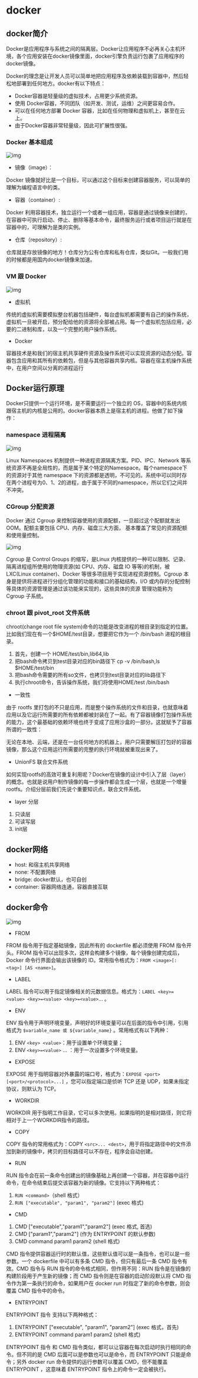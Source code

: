 # docker

## docker简介

Docker是应用程序与系统之间的隔离层。Docker让应用程序不必再关心主机环境，各个应用安装在docker镜像里面，docker引擎负责运行包裹了应用程序的docker镜像。

Docker的理念是让开发人员可以简单地把应用程序及依赖装载到容器中，然后轻松地部署到任何地方。docker有以下特点：

- Docker容器是轻量级的虚拟技术，占用更少系统资源。
- 使用 Docker容器，不同团队（如开发、测试，运维）之间更容易合作。
- 可以在任何地方部署 Docker 容器，比如在任何物理和虚拟机上，甚至在云上。
- 由于Docker容器非常轻量级，因此可扩展性很强。

### Docker 基本组成

![img](https://gitee.com/PENG_YUE/myImg/raw/master/uPic/Y3b6oi.png)

- 镜像（image）：

Docker 镜像就好比是一个目标，可以通过这个目标来创建容器服务，可以简单的理解为编程语言中的类。

- 容器（container）:

Docker 利用容器技术，独立运行一个或者一组应用，容器是通过镜像来创建的，在容器中可执行启动、停止、删除等基本命令，最终服务运行或者项目运行就是在容器中的，可理解为是类的实例。

- 仓库（repository）:

仓库就是存放镜像的地方！仓库分为公有仓库和私有仓库，类似Git。一般我们用的时候都是用国内docker镜像来加速。

### VM 跟 Docker

![img](https://gitee.com/PENG_YUE/myImg/raw/master/uPic/9OfiAF.png)

- 虚拟机

传统的虚拟机需要模拟整台机器包括硬件，每台虚拟机都需要有自己的操作系统，虚拟机一旦被开启，预分配给他的资源将全部被占用。每一个虚拟机包括应用，必要的二进制和库，以及一个完整的用户操作系统。

- Docker

容器技术是和我们的宿主机共享硬件资源及操作系统可以实现资源的动态分配。容器包含应用和其所有的依赖包，但是与其他容器共享内核。容器在宿主机操作系统中，在用户空间以分离的进程运行

## Docker运行原理

Docker只提供一个运行环境，是不需要运行一个独立的 OS，容器中的系统内核跟宿主机的内核是公用的。docker容器本质上是宿主机的进程。他做了如下操作：

### namespace 进程隔离

![img](https://gitee.com/PENG_YUE/myImg/raw/master/uPic/IuoDmS.png)

Linux Namespaces 机制提供一种进程资源隔离方案。PID、IPC、Network 等系统资源不再是全局性的，而是属于某个特定的Namespace。每个namespace下的资源对于其他 namespace 下的资源都是透明，不可见的。系统中可以同时存在两个进程号为0、1、2的进程，由于属于不同的namespace，所以它们之间并不冲突。

### CGroup 分配资源

Docker 通过 Cgroup 来控制容器使用的资源配额，一旦超过这个配额就发出OOM。配额主要包括 CPU、内存、磁盘三大方面， 基本覆盖了常见的资源配额和使用量控制。

![img](https://gitee.com/PENG_YUE/myImg/raw/master/uPic/PxFy1k.png)

Cgroup 是 Control Groups 的缩写，是Linux 内核提供的一种可以限制、记录、隔离进程组所使用的物理资源(如 CPU、内存、磁盘 IO 等等)的机制，被 LXC(Linux container)、Docker 等很多项目用于实现进程资源控制。Cgroup 本身是提供将进程进行分组化管理的功能和接口的基础结构，I/O 或内存的分配控制等具体的资源管理是通过该功能来实现的，这些具体的资源 管理功能称为 Cgroup 子系统。

### chroot 跟 pivot_root 文件系统

chroot(change root file system)命令的功能是改变进程的根目录到指定的位置。比如我们现在有一个$HOME/test目录，想要把它作为一个 /bin/bash 进程的根目录。

1. 首先，创建一个 HOME/test/bin,lib64,lib
2. 把bash命令拷贝到test目录对应的bin路径下 cp -v /bin/bash,ls $HOME/test/bin
3. 把bash命令需要的所有so文件，也拷贝到test目录对应的lib路径下
4. 执行chroot命令，告诉操作系统，我们将使用HOME/test /bin/bash

- 一致性

由于 rootfs 里打包的不只是应用，而是整个操作系统的文件和目录，也就意味着应用以及它运行所需要的所有依赖都被封装在了一起。有了容器镜像打包操作系统的能力，这个最基础的依赖环境也终于变成了应用沙盒的一部分。这就赋予了容器所谓的一致性：

无论在本地、云端，还是在一台任何地方的机器上，用户只需要解压打包好的容器镜像，那么这个应用运行所需要的完整的执行环境就被重现出来了。

- UnionFS 联合文件系统

如何实现rootfs的高效可重复利用呢？Docker在镜像的设计中引入了层（layer）的概念。也就是说用户制作镜像的每一步操作都会生成一个层，也就是一个增量rootfs。介绍分层前我们先说个重要知识点，联合文件系统。

- layer 分层

1. 只读层
2. 可读写层
3. init层

## docker网络

- host: 和宿主机共享网络
- none: 不配置网络
- bridge: docker默认，也可自创
- container: 容器网络连通，容器直接互联

## docker命令

![img](https://gitee.com/PENG_YUE/myImg/raw/master/uPic/O8bw3R.png)

- FROM

FROM 指令用于指定基础镜像，因此所有的 dockerfile 都必须使用 FROM 指令开头。FROM 指令可以出现多次，这样会构建多个镜像，每个镜像创建完成后，Docker 命令行界面会输出该镜像的 ID。常用指令格式为：`FROM <image>[:<tag>] [AS <name>]`。

- LABEL

LABEL 指令可以用于指定镜像相关的元数据信息。格式为：`LABEL <key>=<value> <key>=<value> <key>=<value>`... 。

- ENV

ENV 指令用于声明环境变量，声明好的环境变量可以在后面的指令中引用，引用格式为 `$variable_name 或 ${variable_name}` 。常用格式有以下两种：

1. ENV `<key> <value>`：用于设置单个环境变量；
2. ENV `<key>=<value>` ... ：用于一次设置多个环境变量。

- EXPOSE

EXPOSE 用于指明容器对外暴露的端口号，格式为：`EXPOSE <port> [<port>/<protocol>...]` ，您可以指定端口是侦听 TCP 还是 UDP，如果未指定协议，则默认为 TCP。

- WORKDIR

WORKDIR 用于指明工作目录，它可以多次使用。如果指明的是相对路径，则它将相对于上一个WORKDIR指令的路径。

- COPY

COPY 指令的常用格式为：COPY `<src>... <dest>`，用于将指定路径中的文件添加到新的镜像中，拷贝的目标路径可以不存在，程序会自动创建。

- RUN

RUN 指令会在前一条命令创建出的镜像基础上再创建一个容器，并在容器中运行命令，在命令结束后提交该容器为新的镜像。它支持以下两种格式：

1. `RUN <command>`（shell 格式）
2. `RUN ["executable", "param1", "param2"]` (exec 格式)

- CMD

1. CMD ["executable","param1","param2"] (exec 格式, 首选)
2. CMD ["param1","param2"] (作为 ENTRYPOINT 的默认参数)
3. CMD command param1 param2 (shell 格式)

CMD 指令提供容器运行时的默认值，这些默认值可以是一条指令，也可以是一些参数。一个 dockerfile 中可以有多条 CMD 指令，但只有最后一条 CMD 指令有效。CMD 指令与 RUN 指令的命令格式相同，但作用不同：RUN 指令是在镜像的构建阶段用于产生新的镜像；而 CMD 指令则是在容器的启动阶段默认将 CMD 指令作为第一条执行的命令，如果用户在 docker run 时指定了新的命令参数，则会覆盖 CMD 指令中的命令。

- ENTRYPOINT

ENTRYPOINT 指令 支持以下两种格式：

1. ENTRYPOINT ["executable", "param1", "param2"] (exec 格式，首先)
2. ENTRYPOINT command param1 param2 (shell 格式)

ENTRYPOINT 指令 和 CMD 指令类似，都可以让容器在每次启动时执行相同的命令。但不同的是 CMD 后面可以是参数也可以是命令，而 ENTRYPOINT 只能是命令；另外 docker run 命令提供的运行参数可以覆盖 CMD，但不能覆盖 ENTRYPOINT ，这意味着 ENTRYPOINT  指令上的命令一定会被执行。
